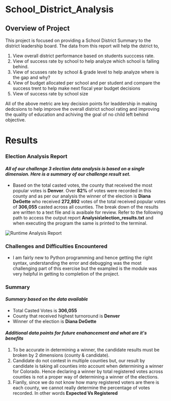 # School_District_Analysis
## Overview of Project
This project is focused on providing a School District Summary to the district leadership board. The data from this report will help the dstrict to,

1. View overall district performance based on students succcess rate. 
2. View of success rate by school to help analyze which school is falling behind.
3. View of scusses rate by school & grade level to help analyze where is the gap and why? 
4. View of budget allocated per school and per student and compare the success trent to help make next fiscal year budget decisions
5. View of success rate by school size 

All of the above metric are key decision points for leaddership in making dedcsions to help improve the overall district school rating and improving the quality of education and achiving the goal of no child left behind objective.
  


# Results
### Election Analysis Report
#### *All of our challenge 3 election data analysis is based on a single dimension. Here is a summary of our challenge result set.*
* Based on the total casted votes, the county that received the most popular votes is **Denver**. Over **82%** of votes were recorded in this county and as per our analysis the winner of the election is **Diana DeGette** who received **272,892** votes of the total received popular votes of **306,055** casted across all counties. The break down of the results are written to a text file and is avaibale for review. Refer to the following path to access the output report **Analysis\election_results.txt** and when executing the program the same is printed to the terminal. 

<img src=/Analysis/Terminal_output.png alt="Runtime Analysis Report"/>
 
                                                                                                                                                                      
### Challenges and Difficulties Encountered
* I am fairly new to Python programming and hence getting the right syntax, understanding the error and debugging was the most challenging part of this exercise but the exampled is the module was very helpful in getting to completion of the project. 

### Summary
#### *Summary based on the data available*
* Total Casted Votes is **306,055**
* County that received highest turnoround is **Denver**
* Winner of the election is **Diana DeGette**

#### *Additional data points for future enahancement and what are it's benefits*
1. To be accurate in determining a winner, the candidate results must be broken by 2 dimensions (county & candidate).
2. Candidate do not contest in multiple counties but, our result by candidate is taking all counties into account when determining a winner for Colorado. Hence declaring a winner by total registered votes across counties is not a proper way of determining a winner of the elections. 
3. Fianlly, since we do not know how many registered voters are there is each county, we cannot really determine the percentage of votes recorded. In other words **Expected Vs Registered**

